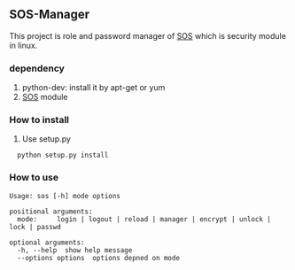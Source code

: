 SOS-Manager
---

This project is role and password manager of [SOS](https://github.com/Luavis/SOS) which is security module in linux.

### dependency

1. python-dev: install it by apt-get or yum
2. [SOS](https://github.com/Luavis/SOS) module

### How to install

1. Use setup.py
```
  python setup.py install
```

### How to use

```
Usage: sos [-h] mode options

positional arguments:
  mode:     login | logout | reload | manager | encrypt | unlock | lock | passwd

optional arguments:
  -h, --help  show help message
  --options options  options depned on mode

